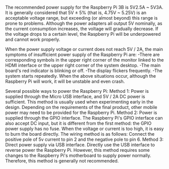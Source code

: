 The recommended power supply for the Raspberry Pi 3B is 5V2.5A ~ 5V3A. It is generally considered that 5V ± 5% (that is, 4.75V ~ 5.25V)
is an acceptable voltage range, but exceeding (or almost beyond) this range is prone to problems. Although the power adapters all output
5V nominally, as the current consumption increases, the voltage will gradually decrease. If the voltage drops to a certain level, the
Raspberry Pi will be underpowered and cannot work properly.

When the power supply voltage or current does not reach 5V / 2A, the main symptoms of insufficient power supply of the Raspberry Pi are:
-There are corresponding symbols in the upper right corner of the monitor linked to the HDMI interface or the upper right corner of the
  system desktop.
-The main board's red indicator is blinking or off.
-The display flickers frequently.
-The system starts repeatedly.
When the above situations occur, although the Raspberry Pi will work, it will be unstable and even crash.

Several possible ways to power the Raspberry Pi:
  Method 1:
Power is supplied through the Micro USB interface, and 5V / 2A DC power is sufficient. This method is usually used when experimenting
early in the design. Depending on the requirements of the final product, other mobile power may need to be provided for the Raspberry
Pi.
  Method 2: 
Power is supplied through the GPIO interface. The Raspberry Pi's GPIO interface can also accept DC input, but it is different from the
first method: the GPIO power supply has no fuse. When the voltage or current is too high, it is easy to burn the board directly. The
wiring method is as follows: Connect the positive pole of 5v current to pin 2 and the negative pole to pin 6.
Method 3: 
Direct power supply via USB interface. Directly use the USB interface to reverse power the Raspberry Pi. However, this method
requires some changes to the Raspberry Pi's motherboard to supply power normally. Therefore, this method is generally not
recommended.

